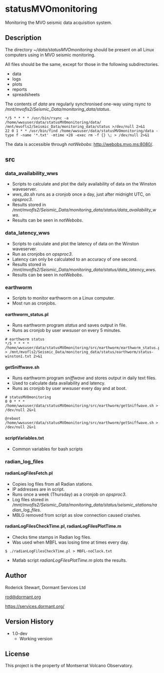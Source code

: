 # statusMVOmonitoring

Monitoring the MVO seismic data acquisition system.

## Description

The directory *~/data/statusMVOmonitoring* should be present on all Linux computers using in MVO seismic monitoring.

All files should be the same, except for those in the following subdirectories.
* data
* logs
* plots
* reports
* spreadsheets

The contents of *data* are regularly synchronised one-way using rsync to */mnt/mvofls2/Seismic_Data/monitoring_data/status*.
```
*/5 * * * * /usr/bin/rsync -a /home/wwsuser/data/statusMVOmonitoring/data/ /mnt/mvofls2/Seismic_Data/monitoring_data/status >/dev/null 2>&1
22 0 1 * * /usr/bin/find /home/wwsuser/data/statusMVOmonitoring/data -type f -name '*.txt' -mtime +28 -exec rm -f {} \; > /dev/null 2>&1
```
The data is accessible through *notWebobs*: http://webobs.mvo.ms:8080/.


## src

### data_availability_wws

* Scripts to calculate and plot the daily availability of data on the Winston waveserver.
* *wws_da.sh* runs as a cronjob once a day, just after midnight UTC, on *opsproc3*.
* Results stored in */mnt/mvofls2/Seismic_Data/monitoring_data/status/data_availability_wws*.
* Results can be seen in *notWebobs*.


### data_latency_wws

* Scripts to calculate and plot the latency of data on the Winston waveserver.
* Run as cronjobs on *opsproc3*.
* Latency can only be calculated to an accuracy of one second.
* Results stored in */mnt/mvofls2/Seismic_Data/monitoring_data/status/data_latency_wws*.
* Results can be seen in *notWebobs*.

### earthworm

* Scripts to monitor earthworm on a Linux computer.
* Most run as cronjobs.

#### earthworm_status.pl

* Runs earthworm program *status* and saves output in file.
* Runs as cronjob by user *wwsuser* on every 5 minutes.
```
# earthworm status
*/5 * * * * /home/wwsuser/data/statusMVOmonitoring/src/earthworm/earthworm_status.pl > /mnt/mvofls2/Seismic_Data/monitoring_data/status/earthworm/status-winston1.txt 2>&1
```

#### getSniffwave.sh

* Runs earthworm program *sniffwave* and stores output in daily text files.
* Used to calculate data availability and latency.
* Runs as cronjob by user *wwsuser* every day and at boot.
```
# statusMVOmonitoring
0 0 * * * /home/wwsuser/data/statusMVOmonitoring/src/earthworm/getSniffwave.sh > /dev/null 2&>1

@reboot /home/wwsuser/data/statusMVOmonitoring/src/earthworm/getSniffwave.sh > /dev/null 2&>1
```

#### scriptVariables.txt

* Common variables for bash scripts

### radian_log_files

#### radianLogFilesFetch.pl

* Copies log files from all Radian stations.
* IP addresses are in script.
* Runs once a week (Thursday) as a cronjob on *opsproc3*.
* Log files stored in */mnt/mvofls2/Seismic_Data/monitoring_data/status/seismic_stations/radian_log_files*.
* MBLG removed from script as slow connection caused crashes.

#### radianLogFilesCheckTime.pl, radianLogFilesPlotTime.m

* Checks time stamps in Radian log files.
* Was used when MBFL was losing time at times every day.
```
$ ./radianLogFilesCheckTime.pl > MBFL-noClock.txt
```
* Matlab script *radianLogFilesPlotTime.m* plots the results.

## Author

Roderick Stewart, Dormant Services Ltd

rod@dormant.org

https://services.dormant.org/

## Version History

* 1.0-dev
    * Working version

## License

This project is the property of Montserrat Volcano Observatory.
